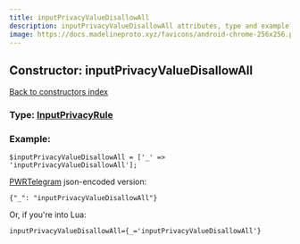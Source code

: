 ```yaml
---
title: inputPrivacyValueDisallowAll
description: inputPrivacyValueDisallowAll attributes, type and example
image: https://docs.madelineproto.xyz/favicons/android-chrome-256x256.png
---
```

## Constructor: inputPrivacyValueDisallowAll  
[Back to constructors index](index.md)






### Type: [InputPrivacyRule](../types/InputPrivacyRule.md)


### Example:

```
$inputPrivacyValueDisallowAll = ['_' => 'inputPrivacyValueDisallowAll'];
```  

[PWRTelegram](https://pwrtelegram.xyz) json-encoded version:

```
{"_": "inputPrivacyValueDisallowAll"}
```


Or, if you're into Lua:  


```
inputPrivacyValueDisallowAll={_='inputPrivacyValueDisallowAll'}

```


